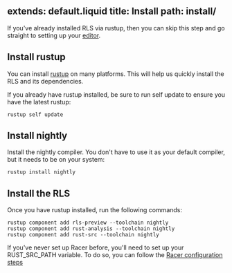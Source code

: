 extends: default.liquid
title: Install
path: install/
---

If you've already installed RLS via rustup, then you can skip this step and go
straight to setting up your [editor](/).

## Install rustup

You can install [rustup](http://rustup.rs/) on many platforms. This will help
us quickly install the RLS and its dependencies.

If you already have rustup installed, be sure to run self update to ensure you
have the latest rustup:

```
rustup self update
```

## Install nightly

Install the nightly compiler. You don't have to use it as your default
compiler, but it needs to be on your system:

```
rustup install nightly
```

## Install the RLS

Once you have rustup installed, run the following commands:

```
rustup component add rls-preview --toolchain nightly
rustup component add rust-analysis --toolchain nightly
rustup component add rust-src --toolchain nightly
```

If you've never set up Racer before, you'll need to set up your RUST_SRC_PATH
variable. To do so, you can follow the [Racer configuration
steps](https://github.com/phildawes/racer#configuration)
